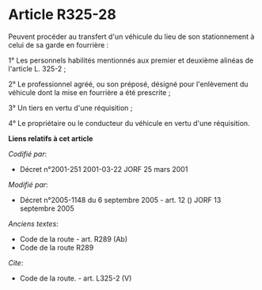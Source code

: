 # Article R325-28

Peuvent procéder au transfert d'un véhicule du lieu de son stationnement à celui de sa garde en fourrière : 

1° Les personnels habilités mentionnés aux premier et deuxième alinéas de l'article L. 325-2 ; 

2° Le professionnel agréé, ou son préposé, désigné pour l'enlèvement du véhicule dont la mise en fourrière a été prescrite ; 

3° Un tiers en vertu d'une réquisition ; 

4° Le propriétaire ou le conducteur du véhicule en vertu d'une réquisition.

**Liens relatifs à cet article**

_Codifié par_:

  - Décret n°2001-251 2001-03-22 JORF 25 mars 2001

_Modifié par_:

  - Décret n°2005-1148 du 6 septembre 2005 - art. 12 () JORF 13 septembre 2005

_Anciens textes_:

  - Code de la route - art. R289 (Ab)
  - Code de la route R289

_Cite_:

  - Code de la route. - art. L325-2 (V)

